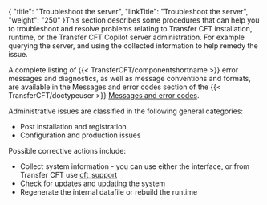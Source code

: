 {
    "title": "Troubleshoot the server",
    "linkTitle": "Troubleshoot the server",
    "weight": "250"
}This section describes some procedures that can help you to troubleshoot and resolve problems relating to Transfer CFT installation, runtime, or the Transfer CFT Copilot server administration. For example querying the server, and using the collected information to help remedy the issue.

A complete listing of {{< TransferCFT/componentshortname  >}} error messages and diagnostics, as well as message conventions and formats, are available in the Messages and error codes section of the {{< TransferCFT/doctypeuser  >}} [](../messages_and_error_codes_start_here) [Messages and error codes](../messages_and_error_codes_start_here).

Administrative issues are classified in the following general categories:

- Post installation and registration
- Configuration and production issues

Possible corrective actions include:

- Collect system information - you can use either the interface, or from Transfer CFT use [cft\_support](../../cft_intro_install/unix_install_start_here/troubleshoot_registration/support_tools)
- Check for updates and updating the system
- Regenerate the internal datafile or rebuild the runtime
